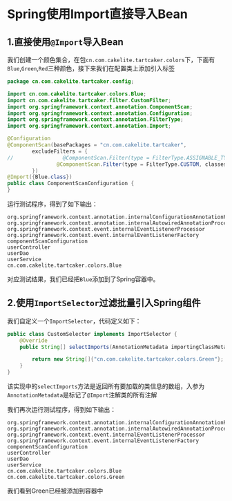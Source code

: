 # Spring使用Import直接导入Bean

## 1.直接使用`@Import`导入Bean

我们创建一个颜色集合，在包`cn.com.cakelite.tartcaker.colors`下，下面有`Blue`,`Green`,`Red`三种颜色，接下来我们在配置类上添加引入标签

```java
package cn.com.cakelite.tartcaker.config;

import cn.com.cakelite.tartcaker.colors.Blue;
import cn.com.cakelite.tartcaker.filter.CustomFilter;
import org.springframework.context.annotation.ComponentScan;
import org.springframework.context.annotation.Configuration;
import org.springframework.context.annotation.FilterType;
import org.springframework.context.annotation.Import;

@Configuration
@ComponentScan(basePackages = "cn.com.cakelite.tartcaker",
        excludeFilters = {
//                @ComponentScan.Filter(type = FilterType.ASSIGNABLE_TYPE, classes = AnnotationConfiguration.class),
                @ComponentScan.Filter(type = FilterType.CUSTOM, classes = {CustomFilter.class})
        })
@Import({Blue.class})
public class ComponentScanConfiguration {
}

```
运行测试程序，得到了如下输出：
```
org.springframework.context.annotation.internalConfigurationAnnotationProcessor
org.springframework.context.annotation.internalAutowiredAnnotationProcessor
org.springframework.context.event.internalEventListenerProcessor
org.springframework.context.event.internalEventListenerFactory
componentScanConfiguration
userController
userDao
userService
cn.com.cakelite.tartcaker.colors.Blue
```

对应测试结果，我们已经把`Blue`添加到了Spring容器中。

## 2.使用`ImportSelector`过滤批量引入Spring组件

我们自定义一个`ImportSelector`，代码定义如下：
```java
public class CustomSelector implements ImportSelector {
    @Override
    public String[] selectImports(AnnotationMetadata importingClassMetadata) {

        return new String[]{"cn.com.cakelite.tartcaker.colors.Green"};
    }
}
```

该实现中的`selectImports`方法是返回所有要加载的类信息的数组，入参为`AnnotationMetadata`是标记了`@Import`注解类的所有注解

我们再次运行测试程序，得到如下输出：

```
org.springframework.context.annotation.internalConfigurationAnnotationProcessor
org.springframework.context.annotation.internalAutowiredAnnotationProcessor
org.springframework.context.event.internalEventListenerProcessor
org.springframework.context.event.internalEventListenerFactory
componentScanConfiguration
userController
userDao
userService
cn.com.cakelite.tartcaker.colors.Blue
cn.com.cakelite.tartcaker.colors.Green
```
我们看到Green已经被添加到容器中